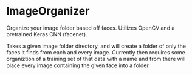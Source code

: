 # ImageOrganizer
Organize your image folder based off faces. Utilizes OpenCV and a pretrained Keras CNN (facenet).

Takes a given image folder directory, and will create a folder of only the faces it finds from each and every image. Currently then requires some organiztion of a training set of that data with a name and from there will place every image containing the given face into a folder.
